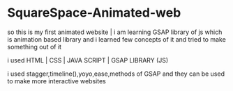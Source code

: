 # SquareSpace-Animated-web

so this is my first animated website |
i am learning GSAP library of js 
which is animation based library and i learned few concepts of it and tried to make something out of it


i used HTML | CSS  | JAVA SCRIPT | GSAP LIBRARY (JS)

i used stagger,timeline(),yoyo,ease,methods of GSAP and they can be used to make more interactive websites

